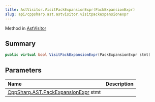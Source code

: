 ```yaml
---
title: AstVisitor.VisitPackExpansionExpr(PackExpansionExpr)
slug: api/cppsharp.ast.astvisitor.visitpackexpansionexpr
---
```

Method in [AstVisitor](/api/cppsharp/ast/astvisitor)

## Summary



```csharp
public virtual bool VisitPackExpansionExpr(PackExpansionExpr stmt)
```

## Parameters

|Name|Description|
|:---|:---|
|[CppSharp.AST.PackExpansionExpr](/api/cppsharp/ast/packexpansionexpr) stmt||

